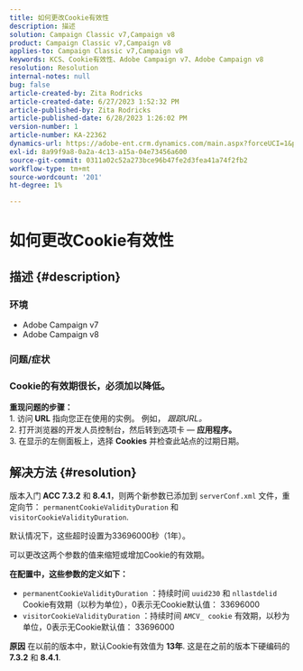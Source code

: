 ```yaml
---
title: 如何更改Cookie有效性
description: 描述
solution: Campaign Classic v7,Campaign v8
product: Campaign Classic v7,Campaign v8
applies-to: Campaign Classic v7,Campaign v8
keywords: KCS、Cookie有效性、Adobe Campaign v7、Adobe Campaign v8
resolution: Resolution
internal-notes: null
bug: false
article-created-by: Zita Rodricks
article-created-date: 6/27/2023 1:52:32 PM
article-published-by: Zita Rodricks
article-published-date: 6/28/2023 1:26:02 PM
version-number: 1
article-number: KA-22362
dynamics-url: https://adobe-ent.crm.dynamics.com/main.aspx?forceUCI=1&pagetype=entityrecord&etn=knowledgearticle&id=b31e3fd7-f114-ee11-8f6e-6045bd006704
exl-id: 8a99f9a8-0a2a-4c13-a15a-04e73456a600
source-git-commit: 0311a02c52a273bce96b47fe2d3fea41a74f2fb2
workflow-type: tm+mt
source-wordcount: '201'
ht-degree: 1%

---
```


# 如何更改Cookie有效性

## 描述 {#description}


### 环境

- Adobe Campaign v7
- Adobe Campaign v8


### 问题/症状

### Cookie的有效期很长，必须加以降低。

<b>重现问题的步骤：</b>
<br>1. 访问<b> URL</b> 指向您正在使用的实例。 例如， *跟踪URL。*
<br>2. 打开浏览器的开发人员控制台，然后转到选项卡 — <b> 应用程序。</b>
<br>3. 在显示的左侧面板上，选择 <b>Cookies</b> 并检查此站点的过期日期。










## 解决方法 {#resolution}


版本入门<b> ACC 7.3.2</b> 和<b> 8.4.1</b>，则两个新参数已添加到 `serverConf.xml` 文件，重定向节：
`permanentCookieValidityDuration` 和 `visitorCookieValidityDuration`.

默认情况下，这些超时设置为33696000秒（1年）。

可以更改这两个参数的值来缩短或增加Cookie的有效期。 

<b>在配置中，这些参数的定义如下：</b>

- `permanentCookieValidityDuration` ：持续时间 `uuid230` 和 `nllastdelid` Cookie有效期（以秒为单位），0表示无Cookie默认值： 33696000
- `visitorCookieValidityDuration` ：持续时间 `AMCV_ cookie` 有效期，以秒为单位，0表示无Cookie默认值： 33696000



<b>原因</b>
在以前的版本中，默认Cookie有效值为 <b>13年</b>. 这是在之前的版本下硬编码的 <b>7.3.2</b> 和 <b>8.4.1</b>.
